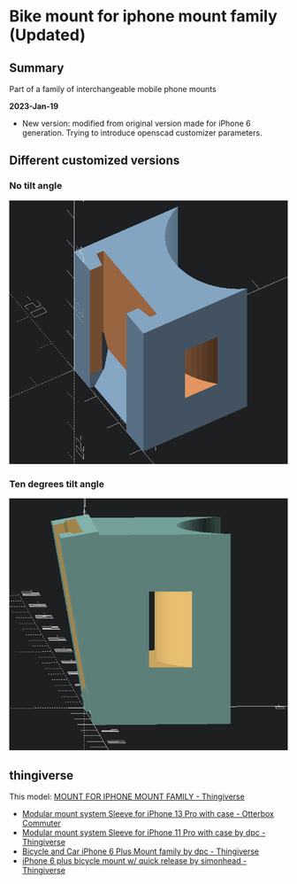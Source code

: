 Bike mount for iphone mount family (Updated)
=====================================

Summary
-------

Part of a family of interchangeable mobile phone mounts


**2023-Jan-19**

-	New version: modified from original version made for iPhone 6 generation. Trying to introduce openscad customizer parameters.


Different customized versions
----------------------------------------------

### No tilt angle

![zero degrees tilt](img/bicycle_mount_no_tilt.png)


### Ten degrees tilt angle

![ten degrees tilt](img/bicycle_mount_ten_degrees_tilt.png)


thingiverse
-----------

This model: [MOUNT FOR IPHONE MOUNT FAMILY - Thingiverse](https://www.thingiverse.com/thing:5799961)

 -	[Modular mount system Sleeve for iPhone 13 Pro with case - Otterbox Commuter](https://www.thingiverse.com/thing:5019596)
 -	[Modular mount system Sleeve for iPhone 11 Pro with case by dpc - Thingiverse](https://www.thingiverse.com/thing:3865844)
 -  [Bicycle and Car iPhone 6 Plus Mount family by dpc - Thingiverse](https://www.thingiverse.com/thing:1456819)
 - [iPhone 6 plus bicycle mount w/ quick release by simonhead - Thingiverse](https://www.thingiverse.com/thing:1656187)
